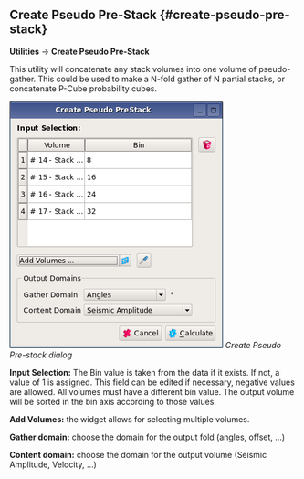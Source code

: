 ## Create Pseudo Pre-Stack {#create-pseudo-pre-stack}

**Utilities** → **Create Pseudo Pre-Stack**

This utility will concatenate any stack volumes into one volume of pseudo-gather. This could be used to make a N-fold gather of N partial stacks, or concatenate P-Cube probability cubes.

![](/assets/055_Workflow.png)
_Create Pseudo Pre-stack dialog_

**Input Selection:** The Bin value is taken from the data if it exists. If not, a value of 1 is assigned. This field can be edited if necessary, negative values are allowed. All volumes must have a different bin value. The output volume will be sorted in the bin axis according to those values.

**Add Volumes:** the widget allows for selecting multiple volumes.

**Gather domain:** choose the domain for the output fold (angles, offset, …)

**Content domain:** choose the domain for the output volume (Seismic Amplitude, Velocity, …)

